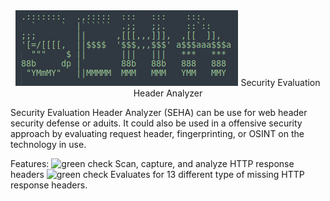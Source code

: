 
<center><img src="/images/SEHA.png" alt="Alt text" title="Optional title">
Security  Evaluation  Header  Analyzer</center>

<p> Security Evaluation Header Analyzer (SEHA) can be use for web header security defense or aduits. It could also
be used in a offensive security approach by evaluating request header, fingerprinting, or OSINT on the technology
in use.</p>

Features:
<img scr="/images/greenCheck.png" alt="green check" title="GREEN CHECK"> Scan, capture, and analyze HTTP response headers
<img scr="/images/greenCheck.png" alt="green check" title="GREEN CHECK"> Evaluates for 13 different type of missing HTTP response headers. 